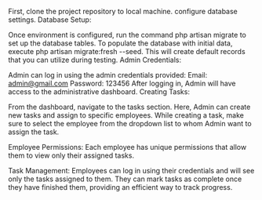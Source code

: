 
First, clone the project repository to  local machine.
configure  database settings.
Database Setup:

Once  environment is configured, run the command php artisan migrate to set up the database tables.
To populate the database with initial data, execute php artisan migrate:fresh --seed. This will create default records that you can utilize during testing.
Admin Credentials:

Admin can log in using the admin credentials provided:
Email: admin@gmail.com
Password: 123456
After logging in, Admin will have access to the administrative dashboard.
Creating Tasks:

From the dashboard, navigate to the tasks section. Here, Admin can create new tasks and assign  to specific employees.
While creating a task, make sure to select the employee from the dropdown list to whom Admin want to assign the task.

Employee Permissions:
Each employee has unique permissions that allow them to view only their assigned tasks.

Task Management:
Employees can log in using their credentials and will see only the tasks assigned to them.
They can mark tasks as complete once they have finished them, providing an efficient way to track progress.